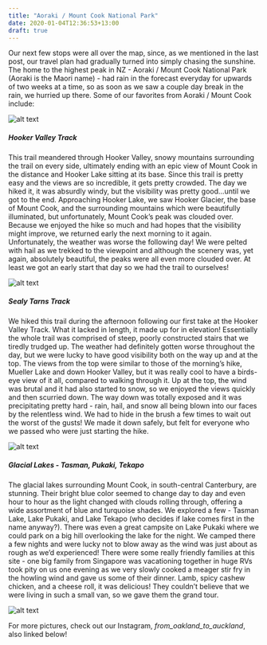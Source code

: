 ```yaml
---
title: "Aoraki / Mount Cook National Park"
date: 2020-01-04T12:36:53+13:00
draft: true
---
```


Our next few stops were all over the map, since, as we mentioned in the last post, our travel plan had gradually turned into simply chasing the sunshine. The home to the highest peak in NZ - Aoraki / Mount Cook National Park (Aoraki is the Maori name) - had rain in the forecast everyday for upwards of two weeks at a time, so as soon as we saw a couple day break in the rain, we hurried up there. Some of our favorites from Aoraki / Mount Cook include:

![alt text](https://res.cloudinary.com/dqsylhojv/image/upload/v1578095345/hanswustrack.com/aoraki-mount-cook-national-park/IMG_6143_imvhit.jpg "Hooker Valley Track")

##### Hooker Valley Track
This trail meandered through Hooker Valley, snowy mountains surrounding the trail on every side, ultimately ending with an epic view of Mount Cook in the distance and Hooker Lake sitting at its base. Since this trail is pretty easy and the views are so incredible, it gets pretty crowded. The day we hiked it, it was absurdly windy, but the visibility was pretty good...until we got to the end. Approaching Hooker Lake, we saw Hooker Glacier, the base of Mount Cook, and the surrounding mountains which were beautifully illuminated, but unfortunately, Mount Cook’s peak was clouded over. Because we enjoyed the hike so much and had hopes that the visibility might improve, we returned early the next morning to it again. Unfortunately, the weather was worse the following day! We were pelted with hail as we trekked to the viewpoint and although the scenery was, yet again, absolutely beautiful, the peaks were all even more clouded over. At least we got an early start that day so we had the trail to ourselves! 

![alt text](https://res.cloudinary.com/dqsylhojv/image/upload/v1578095337/hanswustrack.com/aoraki-mount-cook-national-park/IMG_7191_ttd8kq.jpg "Sealy Tarns Track")

##### Sealy Tarns Track
We hiked this trail during the afternoon following our first take at the Hooker Valley Track. What it lacked in length, it made up for in elevation! Essentially the whole trail was comprised of steep, poorly constructed stairs that we tiredly trudged up. The weather had definitely gotten worse throughout the day, but we were lucky to have good visibility both on the way up and at the top. The views from the top were similar to those of the morning’s hike, Mueller Lake and down Hooker Valley, but it was really cool to have a birds-eye view of it all, compared to walking through it. Up at the top, the wind was brutal and it had also started to snow, so we enjoyed the views quickly and then scurried down. The way down was totally exposed and it was precipitating pretty hard - rain, hail, and snow all being blown into our faces by the relentless wind. We had to hide in the brush a few times to wait out the worst of the gusts! We made it down safely, but felt for everyone who we passed who were just starting the hike. 

![alt text](https://res.cloudinary.com/dqsylhojv/image/upload/v1578095372/hanswustrack.com/aoraki-mount-cook-national-park/IMG_7669_uqbpbi.jpg "Lake Tekapo")

##### Glacial Lakes - Tasman, Pukaki, Tekapo
The glacial lakes surrounding Mount Cook, in south-central Canterbury, are stunning. Their bright blue color seemed to change day to day and even hour to hour as the light changed with clouds rolling through, offering a wide assortment of blue and turquoise shades. We explored a few - Tasman Lake, Lake Pukaki, and Lake Tekapo (who decides if lake comes first in the name anyway?). There was even a great campsite on Lake Pukaki where we could park on a big hill overlooking the lake for the night. We camped there a few nights and were lucky not to blow away as the wind was just about as rough as we’d experienced! There were some really friendly families at this site - one big family from Singapore was vacationing together in huge RVs took pity on us one evening as we very slowly cooked a meager stir fry in the howling wind and gave us some of their dinner. Lamb, spicy cashew chicken, and a cheese roll, it was delicious! They couldn’t believe that we were living in such a small van, so we gave them the grand tour. 

![alt text](https://res.cloudinary.com/dqsylhojv/image/upload/v1578095357/hanswustrack.com/aoraki-mount-cook-national-park/FEEC17D4-5121-475B-B5C7-D90B75DF4564_l7k9ih.jpg "Camping at Lake Pukaki")

For more pictures, check out our Instagram, *from_oakland_to_auckland*, also linked below!